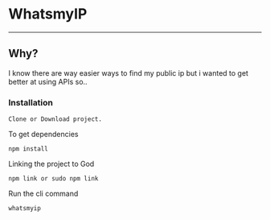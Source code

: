 #  WhatsmyIP 
---
## Why?
I know there are way easier ways to find my public ip 
but i wanted to get better at using APIs so..
### Installation

```
Clone or Download project.

```
To get dependencies

```
npm install 

```
Linking the project to God

```
npm link or sudo npm link
```
Run the cli command 
```
whatsmyip
```
